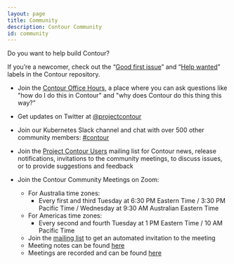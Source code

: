 ```yaml
---
layout: page
title: Community
description: Contour Community
id: community
---
```

Do you want to help build Contour?

If you’re a newcomer, check out the “[Good first issue][1]” and “[Help wanted][2]” labels in the Contour repository.

* Join the [Contour Office Hours](https://github.com/projectcontour/community/wiki/Office-Hours), a place where you can ask questions like "how do I do this in Contour"
and "why does Contour do this thing this way?"

* Get updates on Twitter at [@projectcontour][3]

* Join our Kubernetes Slack channel and chat with over 500 other community members: [#contour​][4]

* Join the [Project Contour Users][7] mailing list for Contour news, release notifications, invitations to the community meetings, to discuss issues, or to provide suggestions and feedback

* Join the Contour Community Meetings on Zoom:
  * For Australia time zones:
    * Every first and third Tuesday at 6:30 PM Eastern Time / 3:30 PM Pacific Time / Wednesday at 9:30 AM Australian Eastern Time
  * For Americas time zones:
    * Every second and fourth Tuesday at 1 PM Eastern Time / 10 AM Pacific Time
  * Join the [mailing list][7] to get an automated invitation to the meeting
  * Meeting notes can be found [here][5]
  * Meetings are recorded and can be found [here][6]

[1]: {{site.github.repository_url}}/issues?q=is%3Aopen+is%3Aissue+label%3A%22Good+first+issue%22
[2]: {{site.github.repository_url}}/issues?utf8=%E2%9C%93&q=is%3Aopen+is%3Aissue+label%3A%22Help+wanted%22+
[3]: {{site.footer_social_links.Twitter.url}}
[4]: {{site.footer_social_links.Slack.url}}
[5]: https://hackmd.io/84Xbl4WBTpm7OBhaOAsSiw
[6]: https://www.youtube.com/playlist?list=PL7bmigfV0EqTBsPrnCkzhu0R4SAWnBjLj
[7]: cncf-contour-users@lists.cncf.io
